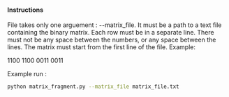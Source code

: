 #### Instructions

File takes only one arguement : --matrix_file. It must be a path to a text file containing the binary matrix. Each row must be in a separate line. There must not be any space between the numbers, or any space between the lines. The matrix must start from the first line of the file. Example:

1100
1100
0011
0011

Example run : 
```bash
python matrix_fragment.py --matrix_file matrix_file.txt
```

